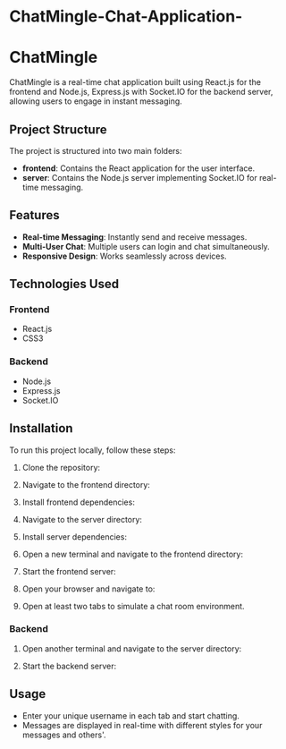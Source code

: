 # ChatMingle-Chat-Application-
# ChatMingle

ChatMingle is a real-time chat application built using React.js for the frontend and Node.js, Express.js with Socket.IO for the backend server, allowing users to engage in instant messaging.

## Project Structure

The project is structured into two main folders:

- **frontend**: Contains the React application for the user interface.
- **server**: Contains the Node.js server implementing Socket.IO for real-time messaging.

## Features

- **Real-time Messaging**: Instantly send and receive messages.
- **Multi-User Chat**: Multiple users can login and chat simultaneously.
- **Responsive Design**: Works seamlessly across devices.

## Technologies Used

### Frontend

- React.js
- CSS3

### Backend

- Node.js
- Express.js
- Socket.IO

## Installation

To run this project locally, follow these steps:

1. Clone the repository:
2. Navigate to the frontend directory:

3. Install frontend dependencies:

4. Navigate to the server directory:


5. Install server dependencies:


1. Open a new terminal and navigate to the frontend directory:

2. Start the frontend server:

3. Open your browser and navigate to:



4. Open at least two tabs to simulate a chat room environment.

### Backend

1. Open another terminal and navigate to the server directory:


2. Start the backend server:


## Usage

- Enter your unique username in each tab and start chatting.
- Messages are displayed in real-time with different styles for your messages and others'.


